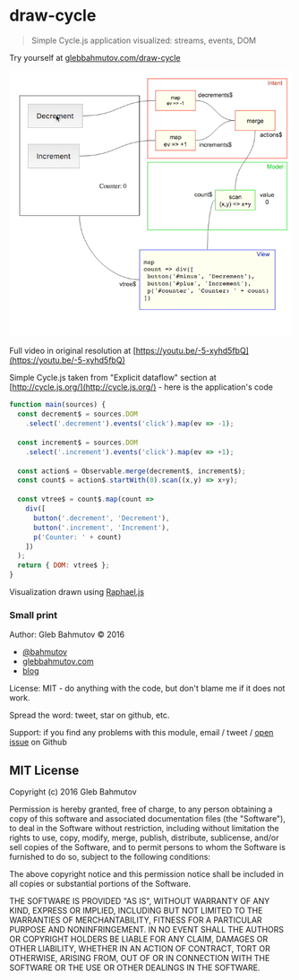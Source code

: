 # draw-cycle
> Simple Cycle.js application visualized: streams, events, DOM

Try yourself at [glebbahmutov.com/draw-cycle](https://glebbahmutov.com/draw-cycle/)

![demo.gif](demo.gif)

Full video in original resolution at [https://youtu.be/-5-xyhd5fbQ](https://youtu.be/-5-xyhd5fbQ)

Simple Cycle.js taken from "Explicit dataflow" section at 
[http://cycle.js.org/](http://cycle.js.org/) - here is the application's code

```js
function main(sources) {
  const decrement$ = sources.DOM
    .select('.decrement').events('click').map(ev => -1);

  const increment$ = sources.DOM
    .select('.increment').events('click').map(ev => +1);

  const action$ = Observable.merge(decrement$, increment$);
  const count$ = action$.startWith(0).scan((x,y) => x+y);

  const vtree$ = count$.map(count =>
    div([
      button('.decrement', 'Decrement'),
      button('.increment', 'Increment'),
      p('Counter: ' + count)
    ])
  );
  return { DOM: vtree$ };
}
```

Visualization drawn using [Raphael.js](http://raphaeljs.com/)

### Small print

Author: Gleb Bahmutov &copy; 2016

* [@bahmutov](https://twitter.com/bahmutov)
* [glebbahmutov.com](http://glebbahmutov.com)
* [blog](http://glebbahmutov.com/blog/)

License: MIT - do anything with the code, but don't blame me if it does not work.

Spread the word: tweet, star on github, etc.

Support: if you find any problems with this module, email / tweet /
[open issue](https://github.com/bahmutov/draw-cycle/issues) on Github

## MIT License

Copyright (c) 2016 Gleb Bahmutov

Permission is hereby granted, free of charge, to any person
obtaining a copy of this software and associated documentation
files (the "Software"), to deal in the Software without
restriction, including without limitation the rights to use,
copy, modify, merge, publish, distribute, sublicense, and/or sell
copies of the Software, and to permit persons to whom the
Software is furnished to do so, subject to the following
conditions:

The above copyright notice and this permission notice shall be
included in all copies or substantial portions of the Software.

THE SOFTWARE IS PROVIDED "AS IS", WITHOUT WARRANTY OF ANY KIND,
EXPRESS OR IMPLIED, INCLUDING BUT NOT LIMITED TO THE WARRANTIES
OF MERCHANTABILITY, FITNESS FOR A PARTICULAR PURPOSE AND
NONINFRINGEMENT. IN NO EVENT SHALL THE AUTHORS OR COPYRIGHT
HOLDERS BE LIABLE FOR ANY CLAIM, DAMAGES OR OTHER LIABILITY,
WHETHER IN AN ACTION OF CONTRACT, TORT OR OTHERWISE, ARISING
FROM, OUT OF OR IN CONNECTION WITH THE SOFTWARE OR THE USE OR
OTHER DEALINGS IN THE SOFTWARE.
